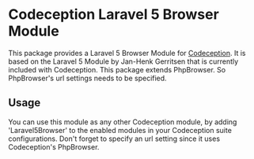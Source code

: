 # Codeception Laravel 5 Browser Module

This package provides a Laravel 5 Browser Module for [Codeception](https://github.com/Codeception/Codeception).
It is based on the Laravel 5 Module by Jan-Henk Gerritsen that is currently included with Codeception.
This package extends PhpBrowser. So PhpBrowser's url settings needs to be specified.

## Usage
You can use this module as any other Codeception module, by adding 'Laravel5Browser' to the enabled modules in your Codeception suite configurations.
Don't forget to specify an url setting since it uses Codeception's PhpBrowser.
